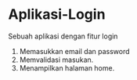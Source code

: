 # Aplikasi-Login
Sebuah aplikasi dengan fitur login

1. Memasukkan email dan password
2. Memvalidasi masukan.
3. Menampilkan halaman home.
